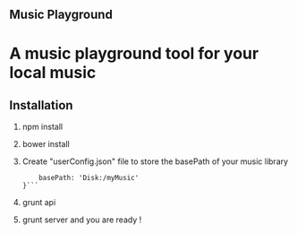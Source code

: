 ## Music Playground
# A music playground tool for your local music

## Installation

1. npm install
2. bower install
3. Create "userConfig.json" file to store the basePath of your music library

    ```{
        basePath: 'Disk:/myMusic'
    }```
    
4. grunt api
5. grunt server and you are ready !